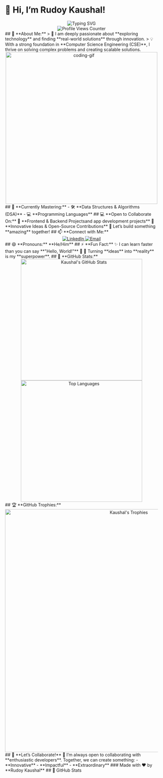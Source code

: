 # 👋 Hi, I’m **Rudoy Kaushal!**  
<div align="center">
    <img src="https://readme-typing-svg.herokuapp.com?font=Fira+Code&size=24&pause=1000&color=F75C7E&center=true&width=435&lines=Welcome+to+my+GitHub+Profile!;Passionate+Tech+Enthusiast;Exploring+and+Building+Innovations!" alt="Typing SVG" />
</div>
<div align="center">
    <img src="https://komarev.com/ghpvc/?username=KAUSHAL36977&style=for-the-badge&color=brightgreen" alt="Profile Views Counter" />
</div>
## 🌟 **About Me:**  
> 👀 I am deeply passionate about **exploring technology** and finding **real-world solutions** through innovation.  
> 💡 With a strong foundation in **Computer Science Engineering (CSE)**, I thrive on solving complex problems and creating scalable solutions.
<div align="center">
    <img src="https://user-images.githubusercontent.com/45101291/211208411-b49a6847-32a4-4973-bff7-e6fcf1a5b5f8.gif" alt="coding-gif" width="500px">
</div>
## 🌱 **Currently Mastering:**  
- 🛠 **Data Structures & Algorithms (DSA)**  
- 💻 **Programming Languages**  
## 💻 **Open to Collaborate On:**  
🎯 **Frontend & Backend Projectsand app development projects**  
🤝 **Innovative Ideas & Open-Source Contributions**  
🌟 Let’s build something **amazing** together!  
## 📫 **Connect with Me:**  
<div align="center">
    <a href="https://www.linkedin.com/in/kaushalrudoy" target="_blank">
        <img src="https://img.shields.io/badge/LinkedIn-0077B5?style=for-the-badge&logo=linkedin&logoColor=white" alt="LinkedIn">
    </a>
    <a href="mailto:kau333halkumar@gmail.com" target="_blank">
        <img src="https://img.shields.io/badge/Email-D14836?style=for-the-badge&logo=gmail&logoColor=white" alt="Email">
    </a>
</div>
## 😄 **Pronouns:**  
**He/Him**
## ⚡ **Fun Fact:**  
✨ I can learn faster than you can say **"Hello, World!"** 🚀  
🎯 Turning **ideas** into **reality** is my **superpower**.  
## 🌟 **GitHub Stats:**  
<div align="center">
    <img src="https://github-readme-stats.vercel.app/api?username=KAUSHAL36977&show_icons=true&theme=radical" alt="Kaushal's GitHub Stats" width="400px">
    <img src="https://github-readme-stats.vercel.app/api/top-langs/?username=KAUSHAL36977&layout=compact&theme=radical" alt="Top Languages" width="400px">
</div>
## 🏆 **GitHub Trophies:**  
<div align="center">
    <img src="https://github-profile-trophy.vercel.app/?username=KAUSHAL36977&theme=onedark&no-bg=true&no-frame=true&row=2&column=3" alt="Kaushal's Trophies" width="800px">
</div>
## 🚀 **Let’s Collaborate!**  
🌟 I’m always open to collaborating with **enthusiastic developers**. Together, we can create something:  
- **Innovative**  
- **Impactful**  
- **Extraordinary**  
### Made with ❤️ by **Rudoy Kaushal**
## 🌟 GitHub Stats
